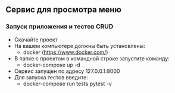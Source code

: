 ## Сервис для просмотра меню

### Запуск приложения и тестов CRUD
* Скачайте проект
* На вашем компьютере должны быть установлены:
  * docker (https://www.docker.com/)
* В папке с проектом в командной строке запустите команду:
  * docker-compose up -d
* Сервис запущен по адресу 127.0.0.1:8000
* Для запуска тестов введите:
  * docker-compose run tests pytest -v
